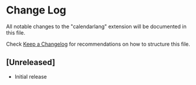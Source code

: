 # Change Log

All notable changes to the "calendarlang" extension will be documented in this file.

Check [Keep a Changelog](http://keepachangelog.com/) for recommendations on how to structure this file.

## [Unreleased]

- Initial release